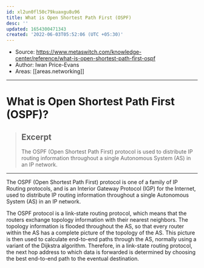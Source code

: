 ```yaml
---
id: xl2un0fl50c79kuaxgu8u96
title: What is Open Shortest Path First (OSPF)
desc: ''
updated: 1654300471343
created: '2022-06-03T05:52:06 (UTC +05:30)'
---
```


- Source: https://www.metaswitch.com/knowledge-center/reference/what-is-open-shortest-path-first-ospf
- Author: Iwan Price-Evans
- Areas: [[areas.networking]]

***

# What is Open Shortest Path First (OSPF)?

> ## Excerpt
> The OSPF (Open Shortest Path First) protocol is used to distribute IP routing information throughout a single Autonomous System (AS) in an IP network.

---
The OSPF (Open Shortest Path First) protocol is one of a family of IP Routing protocols, and is an Interior Gateway Protocol (IGP) for the Internet, used to distribute IP routing information throughout a single Autonomous System (AS) in an IP network.

The OSPF protocol is a link-state routing protocol, which means that the routers exchange topology information with their nearest neighbors. The topology information is flooded throughout the AS, so that every router within the AS has a complete picture of the topology of the AS. This picture is then used to calculate end-to-end paths through the AS, normally using a variant of the Dijkstra algorithm. Therefore, in a link-state routing protocol, the next hop address to which data is forwarded is determined by choosing the best end-to-end path to the eventual destination.
